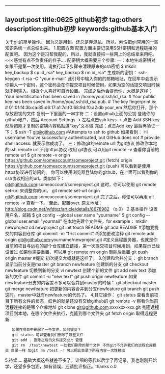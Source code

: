 ﻿---
layout:post
title:0625 github初步
tag:others
description:github初步
keywords:github基本入门
---
关于git的简单操作。
因为总是用到，还总是弄混乱，所以，索性把git常用的一些知识系统一点总结出来。
1.配置方面
  配置方面主要记录用SSH密钥和远程链接的配置吧。
  因为这个是冯帮我配的，所以，我就直接把一些网上的总结拿来用吧。<<<感觉有点不负责任的样子....
  配密钥大概需要三个步骤:
  一：本地生成密钥对
      如果不是第一次使用，请执行以下步骤来清理原来的ssh密钥
      $ mkdir key_backup
      $ cp id_rsa* key_backup
      $ rm id_rsa*
      生成新的密钥：
      ssh-keygen -t rsa -C "your e-mail"
      此引号中输入你的的邮箱地址，在回车中会提示你输入一个密码，这个密码会在你提交项目时候使用，如果为空的话提交项目时候就不用输入，根据个人喜好可自行设置。
      完成之后他会提示你，大概是这样：
      Your identification has been saved in /home/you/.ssh/id_rsa. 
      # Your public key has been saved in /home/you/.ssh/id_rsa.pub. 
      # The key fingerprint is: # 01:0f:f4:3b:ca:85:d6:17:a1:7d:f0:68:9d:f0:a2:db your_em
      然后你打开，那个存放密钥的文件 复制一下里面的一串字符
  二：设置github上面的公钥
      登陆你的github帐户，然后 Account Settings -> 左栏点击ssh keys -> 点击 Add SSH key 
      然后把刚才复制的密钥内容粘贴进“key”文本域
      完成：点击Add key
      最后再验证一下：
      $ ssh -T git@github.com
      #Attempts to ssh to github
      如果看到：
       Hi username You've successfully authenticated, but GitHub does not # provide shell access.
       就表示你成功了。
  三：修改git的remote url 为git协议
      修改你本地的ssh remote url 不用https协议 改用 git协议
      可以用git remote -v 查看你当前的remote url
      $ git remote -v
      origin https://github.com/someaccount/someproject.git (fetch) 
      origin https://github.com/someaccount/someproject.git (push)
      可以看到是使用https协议进行访问的。
      你可以使用浏览器登陆你的github，在上面可以看到你的ssh协议相应的url。类似如下：
      git@github.com:someaccount/someproject.git
      这时，你可以使用 git remote set-url 来调整你的url。
      git remote set-url origin git@github.com:someaccount/someproject.git
      完了之后，你便可以再用 git remote -v 查看一下。
      至此，配置over.
      原文地址：http://blog.csdn.net/wfdtxz/article/details/8678982 （o.0）
2.基本操作
       设置用户名，邮箱
       $ git config --global user.name "yourname"
       $ git config --global user.email  "yourmail"
       在本地先建个文件夹，for example：
       mkdir newproject
       cd newproject
       git init
       touch README
       git add README #添加要提交的内容到仓库 
       git commit -m "frist commit" #添加更改注释
       git remote add origin git@github.com:yourname/newproject.git #定义远程服务器，也就是你当前的项目与远程的那个仓库建立链接，第一次提交项目时候用到，如果提示已经设置过 如果你需要重置，可以用 git remote rm origin 删除后重置
       git push origin master #提交
       初次提交大概就是这样了。
3.创建和合并分支：
       git branch  显示当前分支是master
       git branch newfeature 创建新的分支
       git checkout newfeature 切换到新的分支
       vi newtext 创建个新的文件
       git add new text 添加新的文件
       git commit -u "new text"
       git push origin newfeature 
       如果newfeature分支的内容差不多可以合并到master的时候：
       git checkout master
       git merge newfeature  把更新的内容合并到分支newfeature
       git branch
       git push
       这时，master中就有newfeature的代码了。
4.其它操作：
       git status  查看当前项目下所有文件的状态，红色的就是还没有交给github的
       git remote -v 察看你当前远程连接的是哪个仓库地址
       git clone git@github.com:xxx/xxx-xxx.git 克隆远程项目到本地，在哪个文件夹执行，克隆到哪个文件夹
       git fetch origin 取得远程更新
       
       如果在项目中删除了一些文件，如何提交？
       git status 可以查看我们删除了哪些文件
       git add . 删除之后的文件提交git 管理
       git rm  /test/newtest 一处我们删除的那个文件 不然git不允许我们向远程仓库提交 目录一样 加git rm /test -r 可以把此目录下所有内容一次性移动
       
5.待续....
基础大概这些就差不多了，详细的等我以后学了再记录，我也刚刚开始学，还望多多包涵，如有错误，还请批评指正。thanks  o.0


